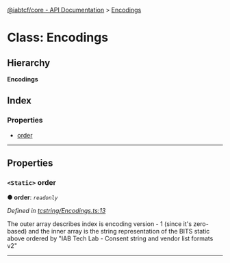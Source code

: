 [@iabtcf/core - API Documentation](../README.md) > [Encodings](../classes/encodings.md)

# Class: Encodings

## Hierarchy

**Encodings**

## Index

### Properties

* [order](encodings.md#order)

---

## Properties

<a id="order"></a>

### `<Static>` order

**● order**: *`readonly`*

*Defined in [tcstring/Encodings.ts:13](https://github.com/chrispaterson/iabtcf-es/blob/2c1666e/modules/core/src/tcstring/Encodings.ts#L13)*

The outer array describes index is encoding version - 1 (since it's zero-based) and the inner array is the string representation of the BITS static above ordered by "IAB Tech Lab - Consent string and vendor list formats v2"

___

